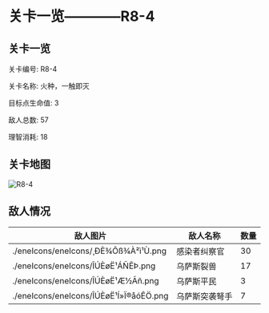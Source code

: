 # 关卡一览————R8-4


## 关卡一览

关卡编号: R8-4

关卡名称: 火种，一触即灭

目标点生命值: 3

敌人总数: 57

理智消耗: 18


## 关卡地图
![R8-4](./oprMap/R8-4.png)

## 敌人情况

| 敌人图片 | 敌人名称 | 数量  |
|---------|-----|-----|
| ./eneIcons/eneIcons/¸ÐÈ¾Õß¾À²ì¹Ù.png| 感染者纠察官  |   30  |
| ./eneIcons/eneIcons/ÎÚÈøË¹ÁÑÊÞ.png| 乌萨斯裂兽  |   17  |
| ./eneIcons/eneIcons/ÎÚÈøË¹Æ½Ãñ.png| 乌萨斯平民  |   3  |
| ./eneIcons/eneIcons/ÎÚÈøË¹Í»Ï®åóÊÖ.png| 乌萨斯突袭弩手  |   7  |
